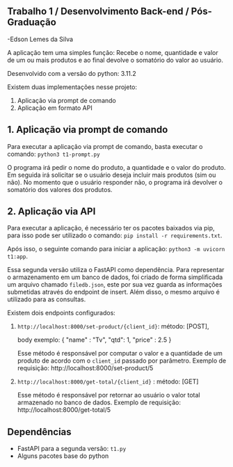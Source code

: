 ## Trabalho 1 / Desenvolvimento Back-end / Pós-Graduação

-Edson Lemes da Silva   

A aplicação tem uma simples função: 
Recebe o nome, quantidade e valor de um ou mais produtos
e ao final devolve o somatório do valor ao usuário. 

Desenvolvido com a versão do python: 3.11.2 

Existem duas implementações nesse projeto:

1. Aplicação via prompt de comando
2. Aplicação em formato API

## 1. Aplicação via prompt de comando
Para executar a aplicação via prompt de comando, basta executar o comando: `python3 t1-prompt.py`

O programa irá pedir o nome do produto, a quantidade e o valor do produto. Em seguida irá 
solicitar se o usuário deseja incluir mais produtos (sim ou não). No momento que o usuário
responder não, o programa irá devolver o somatório dos valores dos produtos.

## 2. Aplicação via API

Para executar a aplicação, é necessário ter os pacotes baixados via pip, para isso pode ser utilizado o comando: `pip install -r requirements.txt`.

 Após isso, o seguinte comando para iniciar a aplicação: `python3 -m uvicorn t1:app`.

Essa segunda versão utiliza o FastAPI como dependência. Para representar o armazenamento em um banco de dados, foi criado de forma simplificada um arquivo chamado `filedb.json`, este por sua vez guarda as informações submetidas através do endpoint de insert. Além disso, o mesmo arquivo é utilizado para as consultas.

Existem dois endpoints configurados:

1. `http://localhost:8000/set-product/{client_id}`: método: [POST],

     body exemplo: {
    "name" : "Tv",
    "qtd": 1,
    "price" : 2.5
}

    Esse método é responsável por computar o valor e a quantidade de um produto de acordo com o `client_id` passado por parâmetro. Exemplo de requisição: http://localhost:8000/set-product/5

2. `http://localhost:8000/get-total/{client_id}` : método: [GET]

    Esse método é responsável por retornar ao usuário o valor total armazenado no banco de dados. Exemplo de requisição: http://localhost:8000/get-total/5

## Dependências

* FastAPI para a segunda versão: `t1.py`
* Alguns pacotes base do python 

